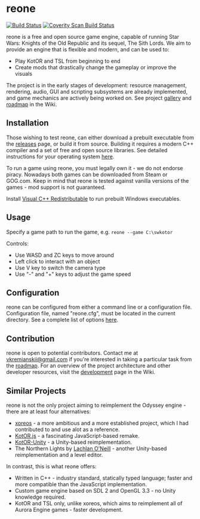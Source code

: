 # reone

[![Build Status](https://travis-ci.com/seedhartha/reone.svg?branch=master)](https://travis-ci.com/seedhartha/reone)
[![Coverity Scan Build Status](https://scan.coverity.com/projects/21827/badge.svg)](https://scan.coverity.com/projects/seedhartha-reone)

reone is a free and open source game engine, capable of running Star Wars: Knights of the Old Republic and its sequel, The Sith Lords. We aim to provide an engine that is flexible and modern, and can be used to:

* Play KotOR and TSL from beginning to end
* Create mods that drastically change the gameplay or improve the visuals

The project is in the early stages of development: resource management, rendering, audio, GUI and scripting subsystems are already implemented, and game mechanics are actively being worked on. See project [gallery](https://github.com/seedhartha/reone/wiki/Gallery) and [roadmap](https://github.com/seedhartha/reone/wiki/Roadmap) in the Wiki.

## Installation

Those wishing to test reone, can either download a prebuilt executable from the [releases](https://github.com/seedhartha/reone/releases) page, or build it from source. Building it requires a modern C++ compiler and a set of free and open source libraries. See detailed instructions for your operating system [here](https://github.com/seedhartha/reone/wiki/Installation).

To run a game using reone, you must legally own it - we do not endorse piracy. Nowadays both games can be downloaded from Steam or GOG.com. Keep in mind that reone is tested against vanilla versions of the games - mod support is not guaranteed.

Install [Visual C++ Redistributable](https://aka.ms/vs/16/release/vc_redist.x64.exe) to run prebuilt Windows executables.

## Usage

Specify a game path to run the game, e.g. `reone --game C:\swkotor`

Controls:
* Use WASD and ZC keys to move around
* Left click to interact with an object
* Use V key to switch the camera type
* Use "-" and "+" keys to adjust the game speed

## Configuration

reone can be configured from either a command line or a configuration file. Configuration file, named "reone.cfg", must be located in the current directory. See a complete list of options [here](https://github.com/seedhartha/reone/wiki/Program-options).

## Contribution

reone is open to potential contributors. Contact me at <vkremianskii@gmail.com> if you're interested in taking a particular task from the [roadmap](https://github.com/seedhartha/reone/wiki/Roadmap). For an overview of the project architecture and other developer resources, visit the [development](https://github.com/seedhartha/reone/wiki/Development) page in the Wiki.

## Similar Projects

reone is not the only project aiming to reimplement the Odyssey engine - there are at least four alternatives:

* [xoreos](https://github.com/xoreos/xoreos) - a more ambitious and a more established project, which I had contributed to and use alot as a reference.
* [KotOR.js](https://github.com/KobaltBlu/KotOR.js) - a fascinating JavaScript-based remake.
* [KotOR-Unity](https://github.com/rwc4301/KotOR-Unity) - a Unity-based reimplementation.
* The Northern Lights by [Lachlan O'Neill](https://github.com/lachjames) - another Unity-based reimplementation and a level editor.

In contrast, this is what reone offers:

* Written in C++ - industry standard, statically typed language; faster and more compatible than the JavaScript implementation.
* Custom game engine based on SDL 2 and OpenGL 3.3 - no Unity knowledge required.
* KotOR and TSL only, unlike xoreos, which aims to reimplement all of Aurora Engine games - faster development.
